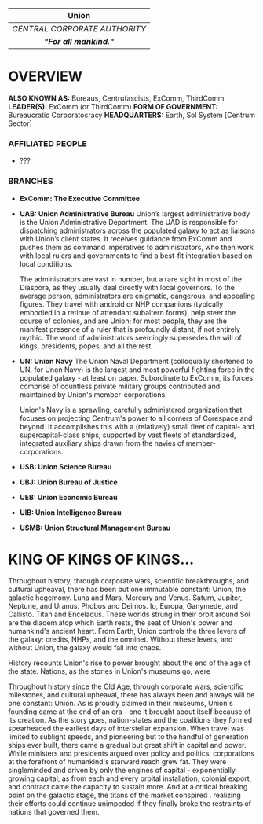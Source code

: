 
|           **Union**           |
| :---------------------------: |
| *CENTRAL CORPORATE AUTHORITY* |
|   ***"For all mankind."***    |
# **OVERVIEW**
**ALSO KNOWN AS:** Bureaus, Centrufascists, ExComm, ThirdComm
**LEADER(S):** ExComm (or ThirdComm)
**FORM OF GOVERNMENT:** Bureaucratic Corporatocracy
**HEADQUARTERS:** Earth, Sol System [Centrum Sector]

### **AFFILIATED PEOPLE**
- ???

### **BRANCHES**
- **ExComm: The Executive Committee**


- **UAB: Union Administrative Bureau**
  Union’s largest administrative body is the Union Administrative Department. The UAD is responsible for dispatching administrators across the populated galaxy to act as liaisons with Union’s client states. It receives guidance from ExComm and pushes them as command imperatives to administrators, who then work with local rulers and governments to find a best-fit integration based on local conditions.

  The administrators are vast in number, but a rare sight in most of the Diaspora, as they usually deal directly with local governors. To the average person, administrators are enigmatic, dangerous, and appealing figures. They travel with android or NHP companions (typically embodied in a retinue of attendant subaltern forms), help steer the course of colonies, and are Union; for most people, they are the manifest presence of a ruler that is profoundly distant, if not entirely mythic. The word of administrators seemingly supersedes the will of kings, presidents, popes, and all the rest.

- **UN: Union Navy**
  The Union Naval Department (colloquially shortened to UN, for Unon Navy) is the largest and most powerful fighting force in the populated galaxy - at least on paper. Subordinate to ExComm, its forces comprise of countless private military groups contributed and maintained by Union's member-corporations.

  Union's Navy is a sprawling, carefully administered organization that focuses on projecting Centrum's power to all corners of Corespace and beyond. It accomplishes this with a (relatively) small fleet of capital- and supercapital-class ships, supported by vast fleets of standardized, integrated auxiliary ships drawn from the navies of member-corporations.

- **USB: Union Science Bureau**
- **UBJ: Union Bureau of Justice**
- **UEB: Union Economic Bureau**
- **UIB: Union Intelligence Bureau**
- **USMB: Union Structural Management Bureau**



# **KING OF KINGS OF KINGS...**
Throughout history, through corporate wars, scientific breakthroughs, and cultural upheaval, there has been but one immutable constant: Union, the galactic hegemony. Luna and Mars, Mercury and Venus. Saturn, Jupiter, Neptune, and Uranus. Phobos and Deimos. Io, Europa, Ganymede, and Callisto. Titan and Enceladus. These worlds strung in their orbit around Sol are the diadem atop which Earth rests, the seat of Union's power and humankind's ancient heart. From Earth, Union controls the three levers of the galaxy: credits, NHPs, and the omninet. Without these levers, and without Union, the galaxy would fall into chaos.

History recounts Union's rise to power brought about the end of the age of the state. Nations, as the stories in Union's museums go, were 



Throughout history since the Old Age, through corporate wars, scientific milestones, and cultural upheaval, there has always been and always will be one constant: Union. As is proudly claimed in their museums, Union's founding came at the end of an era - one it brought about itself because of its creation. As the story goes, nation-states and the coalitions they formed spearheaded the earliest days of interstellar expansion. When travel was limited to sublight speeds, and pioneering but to the handful of generation ships ever built, there came a gradual but great shift in capital and power. While ministers and presidents argued over policy and politics, corporations at the forefront of humankind's starward reach grew fat. They were singleminded and driven by only the engines of capital - exponentially growing capital, as from each and every orbital installation, colonial export, and contract came the capacity to sustain more. And at a critical breaking point on the galactic stage, the titans of the market conspired . realizing their efforts could continue unimpeded if they finally broke the restraints of nations that governed them. 

